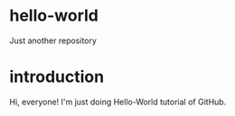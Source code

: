 # hello-world
Just another repository

# introduction
Hi, everyone! I'm just doing Hello-World tutorial of GitHub.
